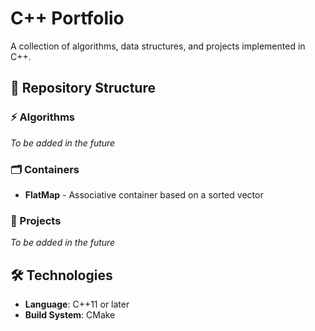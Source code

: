 # C++ Portfolio

A collection of algorithms, data structures, and projects implemented in C++.

## 📁 Repository Structure

### ⚡ Algorithms
*To be added in the future*

### 🗂️ Containers
- **FlatMap** - Associative container based on a sorted vector

### 🚀 Projects
*To be added in the future*

## 🛠️ Technologies
- **Language**: C++11 or later
- **Build System**: CMake
